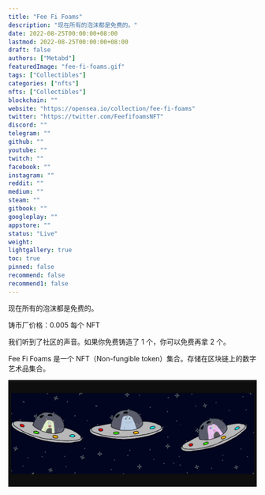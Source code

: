 ```yaml
---
title: "Fee Fi Foams"
description: "现在所有的泡沫都是免费的。"
date: 2022-08-25T00:00:00+08:00
lastmod: 2022-08-25T00:00:00+08:00
draft: false
authors: ["Metabd"]
featuredImage: "fee-fi-foams.gif"
tags: ["Collectibles"]
categories: ["nfts"]
nfts: ["Collectibles"]
blockchain: ""
website: "https://opensea.io/collection/fee-fi-foams"
twitter: "https://twitter.com/FeefifoamsNFT"
discord: ""
telegram: ""
github: ""
youtube: ""
twitch: ""
facebook: ""
instagram: ""
reddit: ""
medium: ""
steam: ""
gitbook: ""
googleplay: ""
appstore: ""
status: "Live"
weight: 
lightgallery: true
toc: true
pinned: false
recommend: false
recommend1: false
---
```

现在所有的泡沫都是免费的。

铸币厂价格：0.005 每个 NFT 

我们听到了社区的声音。如果你免费铸造了 1 个，你可以免费再拿 2 个。

Fee Fi Foams 是一个 NFT（Non-fungible token）集合。存储在区块链上的数字艺术品集合。

![nft](3213321321.png)